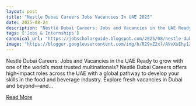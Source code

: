 ```yaml
---
layout: post
title: "Nestle Dubai Careers Jobs Vacancies In UAE 2025"
date: 2025-08-24
description: "Nestlé Dubai Careers: Jobs and Vacancies in the UAE Ready to grow with one of the world’s most trusted multinationals? Nestlé Dubai Careers offers high‑impact roles across the UAE with a global pathway to develop your skills in the food and beverage industry. Explore fresh vacancies in Dubai and beyond—and..."
tags: ['Jobs & Internships']
canonical_url: "https://jobscholarguide.blogspot.com/2025/08/nestle-dubai-careers-jobs-vacancies-in.html"
image: "https://blogger.googleusercontent.com/img/b/R29vZ2xl/AVvXsEhy1ZYZLtL1SYfR9ocPS4NQ5blRilggIYt_YLUrzSab82pUY-eR2ZA1v6hPxAHBznu8Fm3BI256yhZRLZ7IO6PTgHHrt7TFt1zF0YuaAyTVkYOMzeEGHQAfXz9MlF9xcd-GmXKTngyjD72rdnLXERCqYFz1i0FFRH2TEMmpUOwSMiIBnb4qB8Fq-8u7QMl2/s72-c/1000290739.jpg"
---
```


Nestlé Dubai Careers: Jobs and Vacancies in the UAE Ready to grow with one of the world’s most trusted multinationals? Nestlé Dubai Careers offers high‑impact roles across the UAE with a global pathway to develop your skills in the food and beverage industry. Explore fresh vacancies in Dubai and beyond—and...

<a href="https://jobscholarguide.blogspot.com/2025/08/nestle-dubai-careers-jobs-vacancies-in.html" class="read-more-btn" target="_blank">Read More</a>
